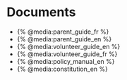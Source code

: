 # Documents

* {% @media:parent_guide_fr %}
* {% @media:parent_guide_en %}
* {% @media:volunteer_guide_en %}
* {% @media:volunteer_guide_fr %}
* {% @media:policy_manual_en %}
* {% @media:constitution_en %}
